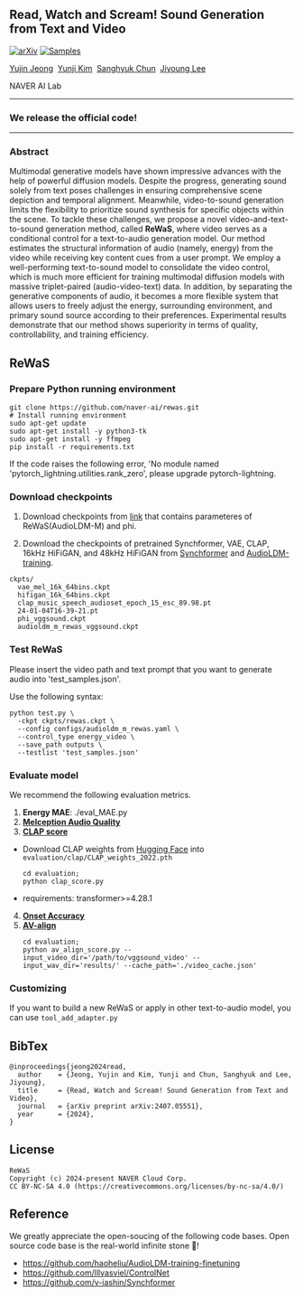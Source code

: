 ## Read, Watch and Scream! Sound Generation from Text and Video

[![arXiv](https://img.shields.io/badge/arXiv%20papr-2407.05551-b31b1b.svg)](https://arxiv.org/abs/2407.05551)
[![Samples](https://img.shields.io/badge/Demo-Link-blue.svg)](https://naver-ai.github.io/rewas/)


[Yujin Jeong](https://eugene6923.github.io/)&nbsp; [Yunji Kim](https://github.com/YunjiKim)&nbsp; [Sanghyuk Chun](https://sanghyukchun.github.io/home/)&nbsp; [Jiyoung Lee](https://lee-jiyoung.github.io/)

NAVER AI Lab

--- 

### We release the official code!

---

### Abstract


Multimodal generative models have shown impressive advances with the help of powerful diffusion models.
Despite the progress, generating sound solely from text poses challenges in ensuring comprehensive scene depiction and temporal alignment.
Meanwhile, video-to-sound generation limits the flexibility to prioritize sound synthesis for specific objects within the scene.
To tackle these challenges, we propose a novel video-and-text-to-sound generation method, called **ReWaS**, where video serves as a conditional control for a text-to-audio generation model.
Our method estimates the structural information of audio (namely, energy) from the video while receiving key content cues from a user prompt.
We employ a well-performing text-to-sound model to consolidate the video control, which is much more efficient for training multimodal diffusion models with massive triplet-paired (audio-video-text) data.
In addition, by separating the generative components of audio, it becomes a more flexible system that allows users to freely adjust the energy, surrounding environment, and primary sound source according to their preferences.
Experimental results demonstrate that our method shows superiority in terms of quality, controllability, and training efficiency.




## ReWaS

### Prepare Python running environment

```shell 
git clone https://github.com/naver-ai/rewas.git
# Install running environment
sudo apt-get update
sudo apt-get install -y python3-tk
sudo apt-get install -y ffmpeg
pip install -r requirements.txt
```

If the code raises the following error, 'No module named 'pytorch_lightning.utilities.rank_zero', please upgrade pytorch-lightning.

### Download checkpoints

1. Download checkpoints from [link](https://huggingface.co/lee-j/ReWaS/tree/main) that contains parameteres of ReWaS(AudioLDM-M) and phi.

2. Download the checkpoints of pretrained Synchformer, VAE, CLAP, 16kHz HiFiGAN, and 48kHz HiFiGAN from [Synchformer](https://github.com/v-iashin/Synchformer?tab=readme-ov-file#audio-visual-synchronization-models) and [AudioLDM-training](https://github.com/haoheliu/AudioLDM-training-finetuning?tab=readme-ov-file#download-checkpoints-and-dataset).


```shell
ckpts/
  vae_mel_16k_64bins.ckpt
  hifigan_16k_64bins.ckpt
  clap_music_speech_audioset_epoch_15_esc_89.98.pt
  24-01-04T16-39-21.pt
  phi_vggsound.ckpt
  audioldm_m_rewas_vggsound.ckpt
```

### Test ReWaS
Please insert the video path and text prompt that you want to generate audio into 'test_samples.json'.

Use the following syntax:

```shell
python test.py \
  -ckpt ckpts/rewas.ckpt \
  --config configs/audioldm_m_rewas.yaml \
  --control_type energy_video \
  --save_path outputs \
  --testlist 'test_samples.json'
```

### Evaluate model

We recommend the following evaluation metrics.

1. **Energy MAE**: ./eval_MAE.py
2. [**Melception Audio Quality**](https://github.com/v-iashin/SpecVQGAN/blob/main/evaluate.py)
3. [**CLAP score**](https://github.com/Text-to-Audio/Make-An-Audio/tree/main/wav_evaluation) 
- Download CLAP weights from [Hugging Face](https://huggingface.co/microsoft/msclap/blob/main/CLAP_weights_2022.pth) into `evaluation/clap/CLAP_weights_2022.pth`
  ```shell 
  cd evaluation;
  python clap_score.py
  ```
- requirements: transformer>=4.28.1

4. [**Onset Accuracy**](https://github.com/XYPB/CondFoleyGen/blob/main/predict_onset.py)
5. [**AV-align**](https://github.com/guyyariv/TempoTokens/blob/master/av_align.py)
    ```shell
    cd evaluation;
    python av_align_score.py --input_video_dir='/path/to/vggsound_video' --input_wav_dir='results/' --cache_path='./video_cache.json'
    ```

### Customizing
If you want to build a new ReWaS or apply in other text-to-audio model, you can use `tool_add_adapter.py`


## BibTex

```
@inproceedings{jeong2024read,
  author    = {Jeong, Yujin and Kim, Yunji and Chun, Sanghyuk and Lee, Jiyoung},
  title     = {Read, Watch and Scream! Sound Generation from Text and Video},
  journal   = {arXiv preprint arXiv:2407.05551},
  year      = {2024},
}
```

## License
```
ReWaS
Copyright (c) 2024-present NAVER Cloud Corp.
CC BY-NC-SA 4.0 (https://creativecommons.org/licenses/by-nc-sa/4.0/)
```

## Reference
We greatly appreciate the open-soucing of the following code bases. Open source code base is the real-world infinite stone 💎!
- https://github.com/haoheliu/AudioLDM-training-finetuning
- https://github.com/lllyasviel/ControlNet
- https://github.com/v-iashin/Synchformer

